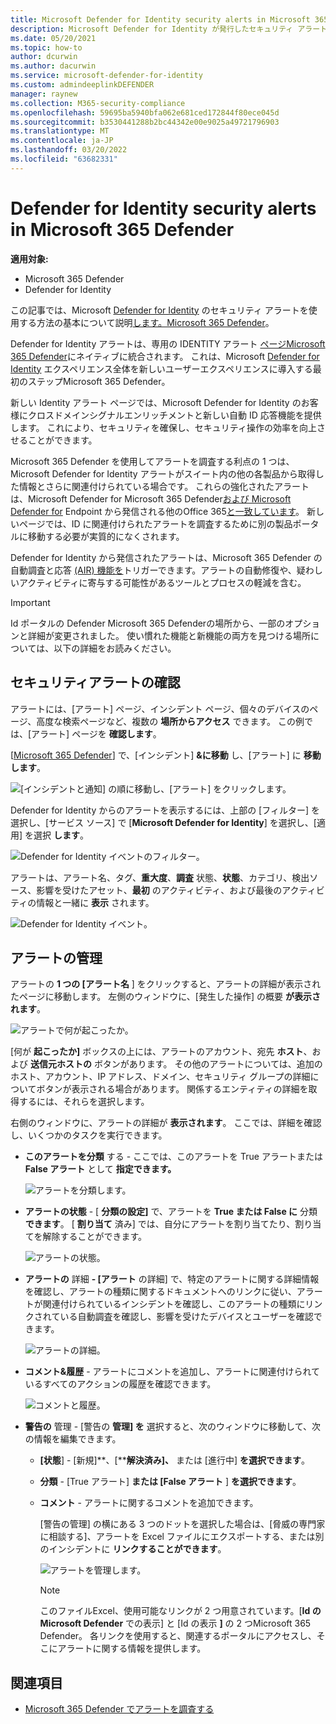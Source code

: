 ```yaml
---
title: Microsoft Defender for Identity security alerts in Microsoft 365 Defender
description: Microsoft Defender for Identity が発行したセキュリティ アラートを管理および確認する方法については、Microsoft 365 Defender
ms.date: 05/20/2021
ms.topic: how-to
author: dcurwin
ms.author: dacurwin
ms.service: microsoft-defender-for-identity
ms.custom: admindeeplinkDEFENDER
manager: raynew
ms.collection: M365-security-compliance
ms.openlocfilehash: 59695ba5940bfa062e681ced172844f80ece045d
ms.sourcegitcommit: b3530441288b2bc44342e00e9025a49721796903
ms.translationtype: MT
ms.contentlocale: ja-JP
ms.lasthandoff: 03/20/2022
ms.locfileid: "63682331"
---
```

# <a name="defender-for-identity-security-alerts-in-microsoft-365-defender"></a>Defender for Identity security alerts in Microsoft 365 Defender

**適用対象:**

- Microsoft 365 Defender
- Defender for Identity

この記事では、Microsoft [Defender for Identity](/defender-for-identity) のセキュリティ アラートを使用する方法の基本について説明[します。Microsoft 365 Defender](/microsoft-365/security/defender/overview-security-center)。

Defender for Identity アラートは、専用の IDENTITY アラート <a href="https://go.microsoft.com/fwlink/p/?linkid=2077139" target="_blank">ページMicrosoft 365 Defender</a>にネイティブに統合されます。 これは、Microsoft [Defender for Identity](/defender-for-identity/defender-for-identity-in-microsoft-365-defender) エクスペリエンス全体を新しいユーザーエクスペリエンスに導入する最初のステップMicrosoft 365 Defender。

新しい Identity アラート ページでは、Microsoft Defender for Identity のお客様にクロスドメインシグナルエンリッチメントと新しい自動 ID 応答機能を提供します。 これにより、セキュリティを確保し、セキュリティ操作の効率を向上させることができます。

Microsoft 365 Defender を使用してアラートを調査する利点の [](/microsoft-365/security/defender/microsoft-365-defender) 1 つは、Microsoft Defender for Identity アラートがスイート内の他の各製品から取得した情報とさらに関連付けられている場合です。 これらの強化されたアラートは、Microsoft Defender for Microsoft 365 Defender[および Microsoft Defender for](/microsoft-365/security/office-365-security) Endpoint から発信される他のOffice 365[と一致しています](/microsoft-365/security/defender-endpoint)。 新しいページでは、ID に関連付けられたアラートを調査するために別の製品ポータルに移動する必要が実質的になくされます。

Defender for Identity から発信されたアラートは、Microsoft 365 Defender の自動調査と応答 [(AIR) 機能を](/microsoft-365/security/defender/m365d-autoir)トリガーできます。アラートの自動修復や、疑わしいアクティビティに寄与する可能性があるツールとプロセスの軽減を含む。

> [!IMPORTANT]
> Id ポータルの Defender Microsoft 365 Defenderの場所から、一部のオプションと詳細が変更されました。 使い慣れた機能と新機能の両方を見つける場所については、以下の詳細をお読みください。

## <a name="review-security-alerts"></a>セキュリティアラートの確認

アラートには、[アラート] ページ、インシデント ページ、個々のデバイスのページ、高度な検索ページなど、複数の **場所からアクセス** できます。 この例では、[アラート] ページを **確認します**。

[<a href="https://go.microsoft.com/fwlink/p/?linkid=2077139" target="_blank">Microsoft 365 Defender</a>] で、[インシデント] **&に移動** し、[アラート] に **移動します**。

![[インシデントと通知] の順に移動し、[アラート] をクリックします。](../../media/defender-identity/incidents-alerts.png)

Defender for Identity からのアラートを表示するには、上部の [フィルター] を選択し、[サービス  ソース] で [**Microsoft Defender for Identity**] を選択し、[適用] を選択 **します**。

![Defender for Identity イベントのフィルター。](../../media/defender-identity/filter-defender-for-identity.png)

アラートは、アラート名、タグ、**重大度**、**調査** 状態、**状態**、カテゴリ、検出ソース、影響を受けたアセット、**最初** のアクティビティ、および最後のアクティビティの情報と一緒に **表示** されます。 

![Defender for Identity イベント。](../../media/defender-identity/filtered-alerts.png)

## <a name="manage-alerts"></a>アラートの管理

アラートの **1 つの [アラート名** ] をクリックすると、アラートの詳細が表示されたページに移動します。 左側のウィンドウに、[発生した操作] の概要 **が表示されます**。

![アラートで何が起こったか。](../../media/defender-identity/what-happened.png)

[何が **起こったか]** ボックスの上には、アラートのアカウント、宛先 **ホスト**、および **送信元ホストの** ボタンがあります。 その他のアラートについては、追加のホスト、アカウント、IP アドレス、ドメイン、セキュリティ グループの詳細についてボタンが表示される場合があります。 関係するエンティティの詳細を取得するには、それらを選択します。

右側のウィンドウに、アラートの詳細が **表示されます**。 ここでは、詳細を確認し、いくつかのタスクを実行できます。

- **このアラートを分類** する - ここでは、このアラートを True アラートまたは **False アラート** として **指定できます。**

    ![アラートを分類します。](../../media/defender-identity/classify-alert.png)

- **アラートの状態** - [ **分類の設定]** で、アラートを **True または False に** 分類 **できます**。 [ **割り当て** 済み] では、自分にアラートを割り当てたり、割り当てを解除することができます。

    ![アラートの状態。](../../media/defender-identity/alert-state.png)

- **アラートの** 詳細 **- [アラート** の詳細] で、特定のアラートに関する詳細情報を確認し、アラートの種類に関するドキュメントへのリンクに従い、アラートが関連付けられているインシデントを確認し、このアラートの種類にリンクされている自動調査を確認し、影響を受けたデバイスとユーザーを確認できます。

    ![アラートの詳細。](../../media/defender-identity/alert-details.png)

- **コメント&履歴** - アラートにコメントを追加し、アラートに関連付けられているすべてのアクションの履歴を確認できます。

    ![コメントと履歴。](../../media/defender-identity/comments-history.png)

- **警告の** 管理 - [警告の **管理] を** 選択すると、次のウィンドウに移動して、次の情報を編集できます。
  - **[状態**] - [新規]**、[****解決済み]、** または [進行中] **を選択できます**。
  - **分類** - [True アラート] **または [False アラート** ] **を選択できます**。
  - **コメント** - アラートに関するコメントを追加できます。

    [警告の管理] の横にある 3 つのドットを選択した場合は、[脅威の専門家に相談する]、アラートを Excel ファイルにエクスポートする、または別のインシデントに **リンクすることができます**。

    ![アラートを管理します。](../../media/defender-identity/manage-alert.png)

    > [!NOTE]
    > このファイルExcel、使用可能なリンクが 2 つ用意されています。[**Id の Microsoft Defender** での表示] と [Id の表示 **]** の 2 つMicrosoft 365 Defender。 各リンクを使用すると、関連するポータルにアクセスし、そこにアラートに関する情報を提供します。

## <a name="see-also"></a>関連項目

- [Microsoft 365 Defender でアラートを調査する](../defender/investigate-alerts.md)
